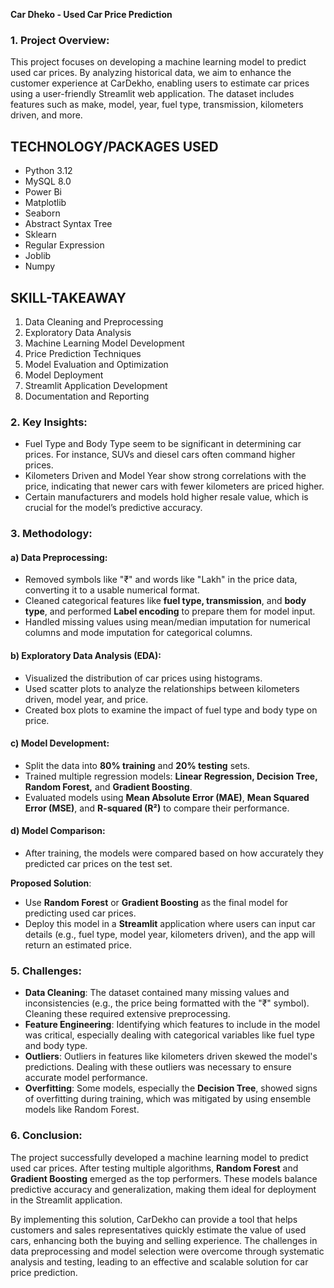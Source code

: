 **Car Dheko \- Used Car Price Prediction**

### **1\. Project Overview:**

This project focuses on developing a machine learning model to predict used car prices. By analyzing historical data, we aim to enhance the customer experience at CarDekho, enabling users to estimate car prices using a user-friendly Streamlit web application. The dataset includes features such as make, model, year, fuel type, transmission, kilometers driven, and more.

## **TECHNOLOGY/PACKAGES USED**

* Python 3.12  
* MySQL 8.0  
* Power Bi  
* Matplotlib  
* Seaborn  
* Abstract Syntax Tree  
* Sklearn  
* Regular Expression  
* Joblib  
* Numpy

## **SKILL-TAKEAWAY**

1. Data Cleaning and Preprocessing  
2. Exploratory Data Analysis  
3. Machine Learning Model Development  
4. Price Prediction Techniques  
5. Model Evaluation and Optimization  
6. Model Deployment  
7. Streamlit Application Development  
8. Documentation and Reporting

### **2\. Key Insights:**

* Fuel Type and Body Type seem to be significant in determining car prices. For instance, SUVs and diesel cars often command higher prices.  
* Kilometers Driven and Model Year show strong correlations with the price, indicating that newer cars with fewer kilometers are priced higher.  
* Certain manufacturers and models hold higher resale value, which is crucial for the model’s predictive accuracy.

### **3\. Methodology:**

#### **a) Data Preprocessing:**

* Removed symbols like "₹" and words like "Lakh" in the price data, converting it to a usable numerical format.  
* Cleaned categorical features like **fuel type, transmission**, and **body type**, and performed **Label encoding** to prepare them for model input.  
* Handled missing values using mean/median imputation for numerical columns and mode imputation for categorical columns.

#### **b) Exploratory Data Analysis (EDA):**

* Visualized the distribution of car prices using histograms.  
* Used scatter plots to analyze the relationships between kilometers driven, model year, and price.  
* Created box plots to examine the impact of fuel type and body type on price.

#### **c) Model Development:**

* Split the data into **80% training** and **20% testing** sets.  
* Trained multiple regression models: **Linear Regression, Decision Tree, Random Forest,** and **Gradient Boosting**.  
* Evaluated models using **Mean Absolute Error (MAE)**, **Mean Squared Error (MSE)**, and **R-squared (R²)** to compare their performance.

#### **d) Model Comparison:**

* After training, the models were compared based on how accurately they predicted car prices on the test set.

**Proposed Solution**:

* Use **Random Forest** or **Gradient Boosting** as the final model for predicting used car prices.  
* Deploy this model in a **Streamlit** application where users can input car details (e.g., fuel type, model year, kilometers driven), and the app will return an estimated price.

### **5\. Challenges:**

* **Data Cleaning**: The dataset contained many missing values and inconsistencies (e.g., the price being formatted with the "₹" symbol). Cleaning these required extensive preprocessing.  
* **Feature Engineering**: Identifying which features to include in the model was critical, especially dealing with categorical variables like fuel type and body type.  
* **Outliers**: Outliers in features like kilometers driven skewed the model's predictions. Dealing with these outliers was necessary to ensure accurate model performance.  
* **Overfitting**: Some models, especially the **Decision Tree**, showed signs of overfitting during training, which was mitigated by using ensemble models like Random Forest.

### **6\. Conclusion:**

The project successfully developed a machine learning model to predict used car prices. After testing multiple algorithms, **Random Forest** and **Gradient Boosting** emerged as the top performers. These models balance predictive accuracy and generalization, making them ideal for deployment in the Streamlit application.

By implementing this solution, CarDekho can provide a tool that helps customers and sales representatives quickly estimate the value of used cars, enhancing both the buying and selling experience. The challenges in data preprocessing and model selection were overcome through systematic analysis and testing, leading to an effective and scalable solution for car price prediction.

